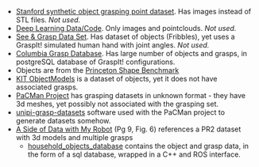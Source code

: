* [Stanford synthetic object grasping point dataset](http://pr.cs.cornell.edu/grasping/point_data/data.php). Has images instead of STL files. *Not used.*
* [Deep Learning Data/Code](http://pr.cs.cornell.edu/grasping/rect_data/data.php). Only images and pointclouds. *Not used.*
* [See & Grasp Data Set](https://www.bcs.rochester.edu/people/robbie/jacobslab/dataset.html). Has dataset of objects (Fribbles), yet uses a GraspIt! simulated human hand with joint angles. *Not used.*
* [Columbia Grasp Database](http://grasping.cs.columbia.edu/). Has large number of objects and grasps, in postgreSQL database of GraspIt! configurations.
 * Objects are from the [Princeton Shape Benchmark](http://shape.cs.princeton.edu/benchmark/)
* [KIT ObjectModels](https://h2t-projects.webarchiv.kit.edu/Projects/ObjectModelsWebUI/index.php?section=listAll) is a dataset of objects, yet it does not have associated grasps.
* [PaCMan Project](http://www.pacman-project.eu/datasets/) has grasping datasets in unknown format - they have 3d meshes, yet possibly not associated with the grasping set.
* [unipi-grasp-datasets](https://github.com/CentroEPiaggio/unipi-grasp-datasets) software used with the PaCMan project to generate datasets somehow.
* [A Side of Data with My Robot](http://www.willowgarage.com/sites/default/files/ram_2011_datasets.pdf) (Pg 9, Fig. 6) references a PR2 dataset with 3d models and multiple grasps
  * [household_objects_database](http://wiki.ros.org/household_objects_database) contains the object and grasp data, in the form of a sql database, wrapped in a C++ and ROS interface.
